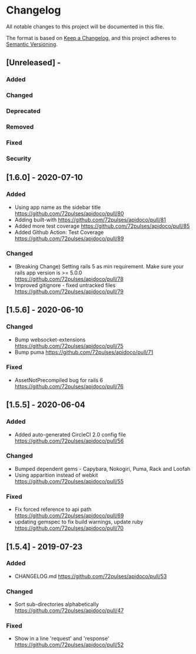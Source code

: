 # Changelog
All notable changes to this project will be documented in this file.

The format is based on [Keep a Changelog](https://keepachangelog.com/en/1.0.0/),
and this project adheres to [Semantic Versioning](https://semver.org/spec/v2.0.0.html).

## [Unreleased] -

### Added

### Changed

### Deprecated

### Removed

### Fixed

### Security

## [1.6.0] - 2020-07-10

### Added
 - Using app name as the sidebar title https://github.com/72pulses/apidoco/pull/80
 - Adding built-with https://github.com/72pulses/apidoco/pull/81
 - Added more test coverage https://github.com/72pulses/apidoco/pull/85
 - Added Github Action: Test Coverage https://github.com/72pulses/apidoco/pull/89

### Changed
 - (Breaking Change) Setting rails 5 as min requirement. Make sure your rails app version is >= 5.0.0 https://github.com/72pulses/apidoco/pull/78
 - Improved gitignore - fixed untracked files https://github.com/72pulses/apidoco/pull/79

## [1.5.6] - 2020-06-10

### Changed
- Bump websocket-extensions https://github.com/72pulses/apidoco/pull/75
- Bump puma https://github.com/72pulses/apidoco/pull/71

### Fixed
- AssetNotPrecompiled bug for rails 6 https://github.com/72pulses/apidoco/pull/76

## [1.5.5] - 2020-06-04

### Added
- Added auto-generated CircleCI 2.0 config file https://github.com/72pulses/apidoco/pull/56

### Changed
- Bumped dependent gems - Capybara, Nokogiri, Puma, Rack and Loofah
- Using apparition instead of webkit https://github.com/72pulses/apidoco/pull/55

### Fixed
- Fix forced reference to api path https://github.com/72pulses/apidoco/pull/69
- updating gemspec to fix build warnings, update ruby https://github.com/72pulses/apidoco/pull/70

## [1.5.4] - 2019-07-23

### Added
- CHANGELOG.md https://github.com/72pulses/apidoco/pull/53

### Changed
- Sort sub-directories alphabetically https://github.com/72pulses/apidoco/pull/47

### Fixed
- Show in a line 'request' and 'response' https://github.com/72pulses/apidoco/pull/52
